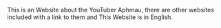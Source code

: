 This is an Website about the YouTuber Aphmau, there are other websites included with a link to them and This Website is in English.
